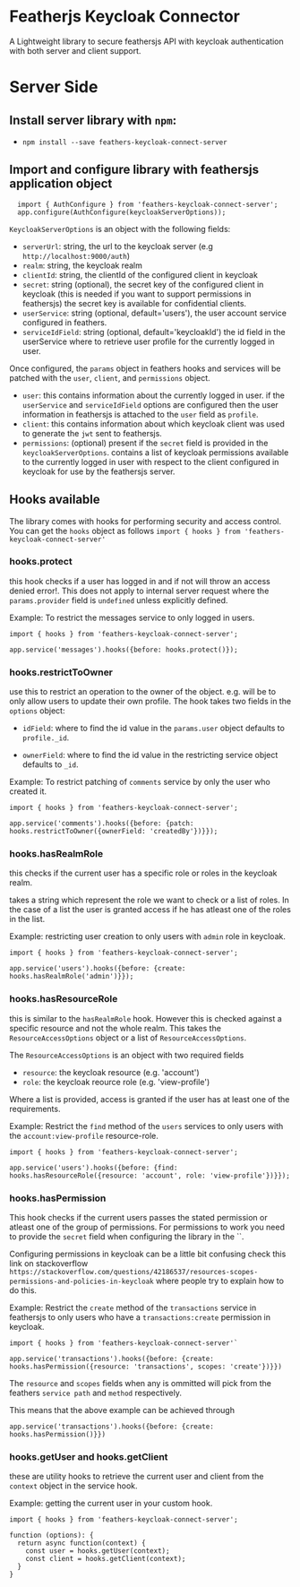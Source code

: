 # Featherjs Keycloak Connector

A Lightweight library to secure feathersjs API with keycloak authentication with both server and client support.

# Server Side

## Install server library with `npm`:
  - `npm install --save feathers-keycloak-connect-server`

## Import and configure library with feathersjs application object
```
  import { AuthConfigure } from 'feathers-keycloak-connect-server';
  app.configure(AuthConfigure(keycloakServerOptions));
```

`KeycloakServerOptions` is an object with the following fields:
  * `serverUrl`: string, the url to the keycloak server (e.g `http://localhost:9000/auth`)
  * `realm`: string, the keycloak realm
  * `clientId`: string, the clientId of the configured client in keycloak
  * `secret`: string (optional), the secret key of the configured client in keycloak (this is needed if you want to support permissions in feathersjs) the secret key is available for confidential clients.
  * `userService`: string (optional, default='users'), the user account service configured in feathers.
  * `serviceIdField`: string (optional, default='keycloakId') the id field in the userService where to retrieve user profile for the currently logged in user.

Once configured, the `params` object in feathers hooks and services will be patched with the `user`, `client`, and `permissions` object.
  * `user`: this contains information about the currently logged in user. if the `userService` and `serviceIdField` options are configured then the user information in feathersjs is attached to the `user` field as `profile`.
  * `client`: this contains information about which keycloak client was used to generate the `jwt` sent to feathersjs.
  * `permissions`: (optional) present if the `secret` field is provided in the `keycloakServerOptions`. contains a list of keycloak permissions available to the currently logged in user with respect to the client configured in keycloak for use by the feathersjs server.


## Hooks available
The library comes with hooks for performing security and access control.
You can get the `hooks` object as follows
  `import { hooks } from 'feathers-keycloak-connect-server'`

### hooks.protect
this hook checks if a user has logged in and if not will throw an access denied error!. This does not apply to internal server request where the `params.provider` field is `undefined` unless explicitly defined.

Example: To restrict the messages service to only logged in users.
```
import { hooks } from 'feathers-keycloak-connect-server';

app.service('messages').hooks({before: hooks.protect()});
```

### hooks.restrictToOwner
use this to restrict an operation to the owner of the object. e.g. will be to only allow users to update their own profile. The hook takes two fields in the `options` object:
* `idField`: where to find the id value in the `params.user` object defaults to `profile._id`.

* `ownerField`: where to find the id value in the restricting service object defaults to `_id`.

Example: To restrict patching of `comments` service by only the user who created it.
```
import { hooks } from 'feathers-keycloak-connect-server';

app.service('comments').hooks({before: {patch: hooks.restrictToOwner({ownerField: 'createdBy'})}});
```

### hooks.hasRealmRole
this checks if the current user has a specific role or roles in the keycloak realm.

takes a string which represent the role we want to check or a list of roles. In the case of a list the user is granted access if he has atleast one of the roles in the list.

Example: restricting user creation to only users with `admin` role in keycloak.
```
import { hooks } from 'feathers-keycloak-connect-server';

app.service('users').hooks({before: {create: hooks.hasRealmRole('admin')}});
```

### hooks.hasResourceRole
this is similar to the `hasRealmRole` hook. However this is checked against a specific resource and not the whole realm.
This takes the `ResourceAccessOptions` object or a list of `ResourceAccessOptions`.

The `ResourceAccessOptions` is an object with two required fields
* `resource`: the keycloak resource (e.g. 'account')
* `role`: the keycloak reource role (e.g. 'view-profile')

Where a list is provided, access is granted if the user has at least one of the requirements.

Example: Restrict the `find` method of the `users` services to only users with the `account:view-profile` resource-role.
```
import { hooks } from 'feathers-keycloak-connect-server';

app.service('users').hooks({before: {find: hooks.hasResourceRole({resource: 'account', role: 'view-profile'})}});
```

### hooks.hasPermission
This hook checks if the current users passes the stated permission or atleast one of the group of permissions. For permissions to work you need to provide the `secret` field when configuring the library in the ``.

Configuring permissions in keycloak can be a little bit confusing check this link on stackoverflow `https://stackoverflow.com/questions/42186537/resources-scopes-permissions-and-policies-in-keycloak` where people try to explain how to do this.

Example: Restrict the `create` method of the `transactions` service in feathersjs to only users who have a `transactions:create` permission in keycloak.
```
import { hooks } from 'feathers-keycloak-connect-server'`

app.service('transactions').hooks({before: {create: hooks.hasPermission({resource: 'transactions', scopes: 'create'})}})
```
The `resource` and `scopes` fields when any is ommitted will pick from the feathers `service path` and `method` respectively.

This means that the above example can be achieved through

`app.service('transactions').hooks({before: {create: hooks.hasPermission()}})`


### hooks.getUser and hooks.getClient
these are utility hooks to retrieve the current user and client from the `context` object in the service hook.

Example: getting the current user in your custom hook.
```
import { hooks } from 'feathers-keycloak-connect-server';

function (options): {
  return async function(context) {
    const user = hooks.getUser(context);
    const client = hooks.getClient(context);
  }
}
```